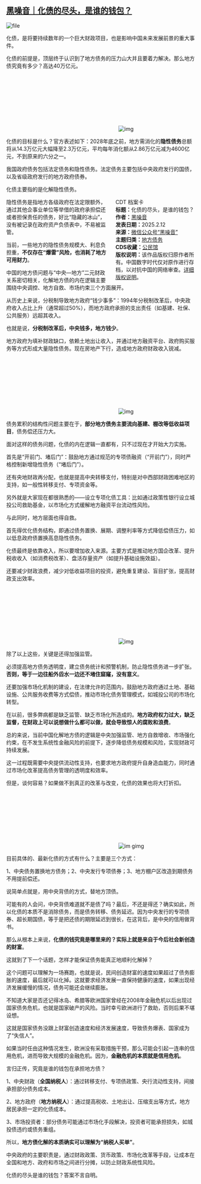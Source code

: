 <!--1739359298000-->
[黑噪音｜化债的尽头，是谁的钱包？](https://chinadigitaltimes.net/chinese/715800.html)
------

<p><img decoding="async" src="https://chinadigitaltimes.net/chinese/files/2025/02/image-1739358847160.png" alt="file"></p><p>化债，是将要持续数年的一个巨大财政项目，也是影响中国未来发展前景的重大事件。</p><p>化债的前提是，顶层终于认识到了地方债务的压力山大并且要着力解决。那么地方债究竟有多少？高达40万亿元。</p><p><img decoding="async" src="data:image/svg+xml,%3Csvg%20xmlns='http://www.w3.org/2000/svg'%20viewBox='0%200%200%200'%3E%3C/svg%3E" alt="img" data-lazy-src="https://chinadigitaltimes.net/chinese/files/2025/02/post-715800-67ac8442575f2."><noscript><img decoding="async" src="https://chinadigitaltimes.net/chinese/files/2025/02/post-715800-67ac8442575f2." alt="img"></noscript></p><p>化债的目标是什么？官方表述如下：2028年底之前，地方需消化的<strong>隐性债务</strong>总额将从14.3万亿元大幅降至2.3万亿元，平均每年消化额从2.86万亿元减为4600亿元，不到原来的六分之一。</p><p>我国政府债务包括法定债务和隐性债务。法定债务主要包括中央政府发行的国债，以及省级政府发行的地方政府债券。</p><p>化债主要指的是化解隐性债务。</p><div style="width:42%;float:right;padding-left:20px;"><div class="su-spoiler su-spoiler-style-fancy su-spoiler-icon-chevron-circle" data-scroll-offset="0" data-anchor-in-url="no"><div class="su-spoiler-title" tabindex="0" role="button"><span class="su-spoiler-icon"></span>CDT 档案卡</div><div class="su-spoiler-content su-u-clearfix su-u-trim"><strong>标题：</strong>化债的尽头，是谁的钱包？<br><strong>作者：</strong><a href="https://chinadigitaltimes.net/space/黑噪音" target="_blank">黑噪音</a><br><strong>发表日期：</strong>2025.2.12<br><strong>来源：</strong><a href="https://web.archive.org/web/*/https://mp.weixin.qq.com/s/I30CfCfxjGG3263afpHMvw" target="_blank">微信公众号“黑噪音”</a><br><strong>主题归类：</strong><a href="https://chinadigitaltimes.net/space/地方债务" target="_blank">地方债务</a><br><strong>CDS收藏：</strong><a href="https://chinadigitaltimes.net/space/%E5%85%AC%E6%B0%91%E9%A6%86" target="_blank" rel="noopener">公民馆</a><br><strong>版权说明：</strong>该作品版权归原作者所有。中国数字时代仅对原作进行存档，以对抗中国的网络审查。<a href="https://chinadigitaltimes.net/chinese/copyright">详细版权说明</a>。</div></div></div><p>隐性债务是指地方各级政府在法定限额外，通过其他企事业单位等举借的政府承担偿还或者担保责任的债务，好比“隐藏的冰山”，没有被记录在政府资产负债表中，不易被监管。</p><p>当前，一些地方的隐性债务规模大、利息负担重，<strong>不仅存在“爆雷”风险，也消耗了地方可用财力</strong>。</p><p>中国的地方债问题与“中央—地方”二元财政关系密切相关，化解地方债的内在逻辑主要围绕中央调控、地方自救、市场约束三个方面展开。</p><p>从历史上来说，分税制导致地方政府“钱少事多”：1994年分税制改革后，中央政府收入占比上升（通常超过50%），而地方政府承担的支出责任（如基建、社保、公共服务）远超其收入。</p><p>也就是说，<strong>分税制改革后，中央钱多，地方钱少</strong>。</p><p>地方政府为填补财政缺口，依赖土地出让收入，并通过地方融资平台、政府购买服务等方式形成大量隐性债务。现在房地产下行，造成地方政府财政收入锐减。</p><p><img decoding="async" src="data:image/svg+xml,%3Csvg%20xmlns='http://www.w3.org/2000/svg'%20viewBox='0%200%200%200'%3E%3C/svg%3E" alt="img" data-lazy-src="https://chinadigitaltimes.net/chinese/files/2025/02/post-715800-67ac84425ddd4."><noscript><img decoding="async" src="https://chinadigitaltimes.net/chinese/files/2025/02/post-715800-67ac84425ddd4." alt="img"></noscript></p><p>债务累积的结构性问题主要在于，<strong>部分地方债务主要流向基建、棚改等低收益项目</strong>，债务偿还压力大。</p><p>面对这样的债务问题，化债的内在逻辑一直都有，只不过现在才开始大力实施。</p><p>首先是“开前门、堵后门”：鼓励地方通过规范的专项债融资（“开前门”），同时严格控制新增隐性债务（“堵后门”）。</p><p>还有央地财政再分配，也就是提高中央转移支付，特别是对中西部财政困难地区的支持，如一般性转移支付、专项资金等。</p><p>另外就是大家现在都很熟悉的——设立专项化债工具：比如通过政策性银行设立城投公司救助基金，以市场化方式缓解地方融资平台流动性风险。</p><p>与此同时，地方层面也得自救。</p><p>首先得优化债务结构，即通过债务置换、展期、调整利率等方式降低偿债压力，如以低息政府债置换高息隐性债务。</p><p>化债最终是依靠收入，所以要增加收入来源。主要方式是推动地方国企改革、提升税收收入（如消费税改革）、盘活存量资产（如提升基础设施效益）。</p><p>还要减少财政浪费，减少对低收益项目的投资，避免重复建设、盲目扩张，提高财政支出效率。</p><p><img decoding="async" src="data:image/svg+xml,%3Csvg%20xmlns='http://www.w3.org/2000/svg'%20viewBox='0%200%200%200'%3E%3C/svg%3E" alt="img" data-lazy-src="https://chinadigitaltimes.net/chinese/files/2025/02/post-715800-67ac844264a77."><noscript><img decoding="async" src="https://chinadigitaltimes.net/chinese/files/2025/02/post-715800-67ac844264a77." alt="img"></noscript></p><p>除了以上这些，关键是还得加强监管。</p><p>必须提高地方债务透明度，建立债务统计和预警机制，防止隐性债务进一步扩张。<strong>否则，等于一边往船外舀水一边还不堵住窟窿，没有意义</strong>。</p><p>还要加强市场化机制的建设，在法律允许的范围内，鼓励地方政府通过土地、基础设施、公共服务收费等方式偿债，推动市场化债务管理模式，如城投公司的市场化转型。</p><p>在以前，很多弊病都是缺乏监管、缺乏市场化所造成的。<strong>地方政府权力过大，缺乏监督，在财政上可以说想做什么都可以做，就会导致惊人的腐败和浪费</strong>。</p><p>总的来说，当前中国化解地方债的逻辑是中央加强监管、地方自救增收、市场强化约束，在不发生系统性金融风险的前提下，逐步降低债务规模和风险，实现财政可持续发展。</p><p>这一过程既需要中央提供流动性支持，也要求地方政府提升自身造血能力，同时通过市场化改革提高债务管理的透明度和效率。</p><p>但是，谈何容易？如果做不到真正的改革与改变，化债的效果也将大打折扣。</p><p><img decoding="async" src="data:image/svg+xml,%3Csvg%20xmlns='http://www.w3.org/2000/svg'%20viewBox='0%200%200%200'%3E%3C/svg%3E" alt="im gimg" data-lazy-src="https://chinadigitaltimes.net/chinese/files/2025/02/post-715800-67ac84426ca6b.png"><noscript><img decoding="async" src="https://chinadigitaltimes.net/chinese/files/2025/02/post-715800-67ac84426ca6b.png" alt="im gimg"></noscript></p><p>目前具体的、最新化债的方式有什么？主要是三个方式：</p><p>1、中央债务置换地方债务；2、中央发行专项债券；3、地方棚户区改造到期债务不用提前偿还。</p><p>说简单点就是，用中央背债的方式，替地方顶债。</p><p>可能有的人会问，中央背债难道就不是债了吗？最后，不还是得还？确实如此，所以化债的本质不是消除债务，而是债务转移、债务延迟。因为中央发行的专项债券、超长期国债，等于是把还债的期限延迟到很长，在这背后，是中央的信用做背书。</p><p>那么从根本上来说，<strong>化债的钱究竟是哪里来的？实际上就是来自于今后社会新创造的财富</strong>。</p><p>这就到了下一个话题，怎样才能保证债务能真正地顺利化解掉？</p><p>这个问题可以理解为一场赛跑，也就是说，民间创造财富的速度如果超过了债务膨胀的速度，最后就可以化掉。这就要求经济发展一直保持健康的速度，如果出现经济发展缓慢的情况，债务可能还会继续膨胀。</p><p>不知道大家是否还记得冰岛、希腊等欧洲国家曾经在2008年金融危机以后出现过国家债务危机，也就是国家破产的风险。当时幸亏欧洲进行了救助，否则后果不堪设想。</p><p>这就是国家债务没跟上财富创造速度和经济发展速度，导致债务爆表、国家成为了“失信人”。</p><p>如果当时任由这种情况发生，欧洲没有采取措施干预，那么可能会引起一连串的信用危机，进而导致大规模的金融危机。因为，<strong>金融危机的本质就是信用危机</strong>。</p><p>言归正传，究竟是谁的钱包在承担地方债？</p><p>1、中央财政（<strong>全国纳税人</strong>）：通过转移支付、专项债政策、央行流动性支持，间接承担部分债务成本。</p><p>2、地方政府（<strong>地方纳税人</strong>）：通过提高税收、土地出让、压缩支出等方式，地方居民承担一定的化债成本。</p><p>3、市场投资者：部分债务可能通过市场化手段解决，投资者可能承担损失，如城投债违约或债务重组。</p><p>所以，<strong>地方债化解的本质确实可以理解为“纳税人买单”</strong>。</p><p>中央政府的主要职责是，通过财政政策、货币政策、市场化改革等手段，让成本在全国和地方、政府和市场之间进行分摊，以防止财政系统性风险。</p><p>化债的尽头是谁的钱包？答案不言自明。</p><div class="addtoany_share_save_container addtoany_content addtoany_content_bottom"><div class="a2a_kit a2a_kit_size_32 addtoany_list" data-a2a-url="https://chinadigitaltimes.net/chinese/715800.html" data-a2a-title="黑噪音｜化债的尽头，是谁的钱包？"><a class="a2a_button_facebook" href="https://www.addtoany.com/add_to/facebook?linkurl=https%3A%2F%2Fchinadigitaltimes.net%2Fchinese%2F715800.html&amp;linkname=%E9%BB%91%E5%99%AA%E9%9F%B3%EF%BD%9C%E5%8C%96%E5%80%BA%E7%9A%84%E5%B0%BD%E5%A4%B4%EF%BC%8C%E6%98%AF%E8%B0%81%E7%9A%84%E9%92%B1%E5%8C%85%EF%BC%9F" title="Facebook" rel="nofollow noopener" target="_blank"></a><a class="a2a_button_twitter" href="https://www.addtoany.com/add_to/twitter?linkurl=https%3A%2F%2Fchinadigitaltimes.net%2Fchinese%2F715800.html&amp;linkname=%E9%BB%91%E5%99%AA%E9%9F%B3%EF%BD%9C%E5%8C%96%E5%80%BA%E7%9A%84%E5%B0%BD%E5%A4%B4%EF%BC%8C%E6%98%AF%E8%B0%81%E7%9A%84%E9%92%B1%E5%8C%85%EF%BC%9F" title="Twitter" rel="nofollow noopener" target="_blank"></a><a class="a2a_button_telegram" href="https://www.addtoany.com/add_to/telegram?linkurl=https%3A%2F%2Fchinadigitaltimes.net%2Fchinese%2F715800.html&amp;linkname=%E9%BB%91%E5%99%AA%E9%9F%B3%EF%BD%9C%E5%8C%96%E5%80%BA%E7%9A%84%E5%B0%BD%E5%A4%B4%EF%BC%8C%E6%98%AF%E8%B0%81%E7%9A%84%E9%92%B1%E5%8C%85%EF%BC%9F" title="Telegram" rel="nofollow noopener" target="_blank"></a><a class="a2a_button_reddit" href="https://www.addtoany.com/add_to/reddit?linkurl=https%3A%2F%2Fchinadigitaltimes.net%2Fchinese%2F715800.html&amp;linkname=%E9%BB%91%E5%99%AA%E9%9F%B3%EF%BD%9C%E5%8C%96%E5%80%BA%E7%9A%84%E5%B0%BD%E5%A4%B4%EF%BC%8C%E6%98%AF%E8%B0%81%E7%9A%84%E9%92%B1%E5%8C%85%EF%BC%9F" title="Reddit" rel="nofollow noopener" target="_blank"></a><a class="a2a_button_whatsapp" href="https://www.addtoany.com/add_to/whatsapp?linkurl=https%3A%2F%2Fchinadigitaltimes.net%2Fchinese%2F715800.html&amp;linkname=%E9%BB%91%E5%99%AA%E9%9F%B3%EF%BD%9C%E5%8C%96%E5%80%BA%E7%9A%84%E5%B0%BD%E5%A4%B4%EF%BC%8C%E6%98%AF%E8%B0%81%E7%9A%84%E9%92%B1%E5%8C%85%EF%BC%9F" title="WhatsApp" rel="nofollow noopener" target="_blank"></a><a class="a2a_button_email" href="https://www.addtoany.com/add_to/email?linkurl=https%3A%2F%2Fchinadigitaltimes.net%2Fchinese%2F715800.html&amp;linkname=%E9%BB%91%E5%99%AA%E9%9F%B3%EF%BD%9C%E5%8C%96%E5%80%BA%E7%9A%84%E5%B0%BD%E5%A4%B4%EF%BC%8C%E6%98%AF%E8%B0%81%E7%9A%84%E9%92%B1%E5%8C%85%EF%BC%9F" title="Email" rel="nofollow noopener" target="_blank"></a><a class="a2a_button_copy_link" href="https://www.addtoany.com/add_to/copy_link?linkurl=https%3A%2F%2Fchinadigitaltimes.net%2Fchinese%2F715800.html&amp;linkname=%E9%BB%91%E5%99%AA%E9%9F%B3%EF%BD%9C%E5%8C%96%E5%80%BA%E7%9A%84%E5%B0%BD%E5%A4%B4%EF%BC%8C%E6%98%AF%E8%B0%81%E7%9A%84%E9%92%B1%E5%8C%85%EF%BC%9F" title="Copy Link" rel="nofollow noopener" target="_blank"></a><a class="a2a_dd addtoany_share_save addtoany_share" href="https://www.addtoany.com/share"></a></div></div>
